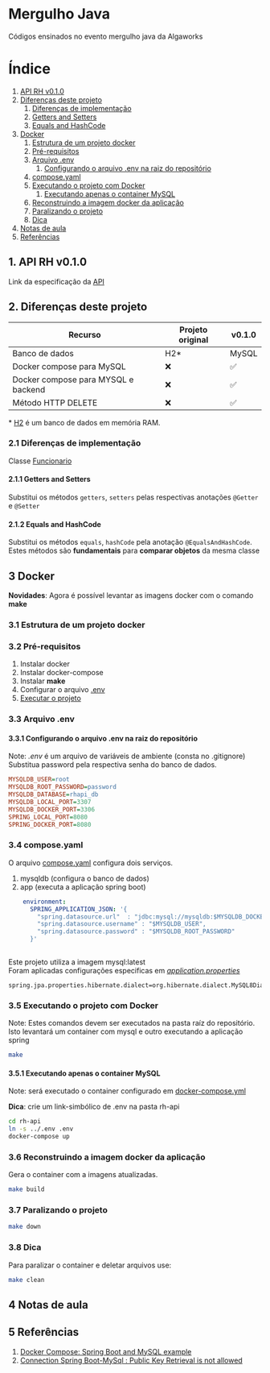 

# Mergulho Java

 Códigos ensinados no evento mergulho java da Algaworks

# Índice #

1. [API RH v0.1.0](#1-api-rh-v010)
2. [Diferenças deste projeto](#2-diferenças-deste-projeto)
    1. [Diferenças de implementação](#21-diferenças-de-implementação)
    2. [Getters and Setters](#211-getters-and-setters)
    3. [Equals and HashCode](#212-equals-and-hashcode)
3. [Docker](#3-docker)
   1. [Estrutura de um projeto docker](#31-estrutura-de-um-projeto-docker)
   2. [Pré-requisitos](#32-pré-requisitos)
   3. [Arquivo .env](#33--arquivo-env)
      1. [Configurando o arquivo .env na raiz do repositório](#331-configurando-o-arquivo-env-na-raiz-do-repositório)
   4. [compose.yaml](#34-composeyaml)
   5. [Executando o projeto com Docker](#35-executando-o-projeto-com-docker)
      1. [Executando apenas o container MySQL](#351-executando-apenas-o-container-mysql)
   6. [Reconstruindo a imagem docker da aplicação](#36-reconstruindo-a-imagem-docker-da-aplicação)
   7. [Paralizando o projeto](#37-paralizando-o-projeto)
   8. [Dica](#38-dica)
4. [Notas de aula](#4-notas-de-aula)
5. [Referências](#5-referências)


## 1. API RH v0.1.0 ##
Link da  especificação da [API](api.md)

## 2. Diferenças deste projeto ##

Recurso                             |Projeto original   | v0.1.0
------------------------------------|-------------------|---------------
Banco de dados                      | H2\*              | MySQL 
Docker compose para MySQL           | ❌️                | ✅️
Docker compose para MYSQL e backend | ❌️                | ✅️
Método HTTP DELETE                  | ❌️                | ✅️

\* [H2](https://h2database.com/html/main.html) é um banco de dados em memória RAM.

### 2.1 Diferenças de implementação ### 

Classe [Funcionario](rh-api/src/main/java/com/algaworks/rh/rhapi/model/Funcionario.java)

#### 2.1.1 Getters and Setters ####

Substitui os métodos ```getters```, ```setters``` pelas respectivas anotações ```@Getter``` e ```@Setter```

#### 2.1.2 Equals and HashCode ####

Substitui os métodos ```equals```, ```hashCode``` pela anotação ```@EqualsAndHashCode```.</br> 
Estes métodos são **fundamentais** para **comparar objetos** da mesma classe</br>

## 3 Docker ##
**Novidades**: Agora é possível levantar as imagens docker com o comando **make**
### 3.1 Estrutura de um projeto docker ###
### 3.2 Pré-requisitos ###
1.  Instalar docker
2.  Instalar docker-compose
3.  Instalar **make**
4. Configurar o arquivo [.env](#arquivo-env)
5. [Executar o projeto](#executando-o-projeto)

### 3.3  Arquivo .env ###

#### 3.3.1 Configurando o arquivo .env na raiz do **repositório** ####
Note: *.env* é um arquivo de variáveis de ambiente (consta no .gitignore)
Substitua password pela respectiva senha do banco de dados.
```ini
MYSQLDB_USER=root
MYSQLDB_ROOT_PASSWORD=password
MYSQLDB_DATABASE=rhapi_db
MYSQLDB_LOCAL_PORT=3307
MYSQLDB_DOCKER_PORT=3306
SPRING_LOCAL_PORT=8080
SPRING_DOCKER_PORT=8080

```

### 3.4 compose.yaml ###

O arquivo [compose.yaml](compose.yaml) configura dois serviços.
1. mysqldb (configura o banco de dados)
2. app (executa a aplicação spring boot)

```yaml
    environment:
      SPRING_APPLICATION_JSON: '{
        "spring.datasource.url"  : "jdbc:mysql://mysqldb:$MYSQLDB_DOCKER_PORT/$MYSQLDB_DATABASE?useSSL=false&createDatabaseIfNotExist=true&allowPublicKeyRetrieval=true",
        "spring.datasource.username" : "$MYSQLDB_USER",
        "spring.datasource.password" : "$MYSQLDB_ROOT_PASSWORD"
      }'
      
  ```

Este projeto utiliza a imagem mysql:latest</br>
Foram aplicadas configurações especificas em [*application.properties*](rh-api/src/main/resources/application.properties)

```properties
spring.jpa.properties.hibernate.dialect=org.hibernate.dialect.MySQL8Dialect
```


### 3.5 Executando o projeto com Docker ###
Note: Estes comandos devem ser executados na pasta raíz do repositório.</br>
Isto levantará um container com mysql e outro executando a aplicação spring

```bash 
make 
```

#### 3.5.1 Executando apenas o container MySQL ####
Note: será executado o container configurado em [docker-compose.yml](rh-api/docker-compose.yml)</br>

**Dica**: crie um link-simbólico de .env na pasta rh-api

```bash
cd rh-api
ln -s ../.env .env
docker-compose up
```

### 3.6 Reconstruindo a imagem docker da aplicação ###
Gera o container com a imagens atualizadas.

```bash
make build
```

### 3.7 Paralizando o projeto ###

```bash
make down
```

### 3.8 Dica ###
Para paralizar o container e deletar arquivos use: 

```bash
make clean
```

## 4 Notas de aula ##

## 5 Referências ##
1. [Docker Compose: Spring Boot and MySQL example ](https://www.bezkoder.com/docker-compose-spring-boot-mysql/</br>)</br>
2. [Connection Spring Boot-MySql : Public Key Retrieval is not allowed](https://stackoverflow.com/questions/57416600/connection-spring-boot-mysql-public-key-retrieval-is-not-allowed)</br>